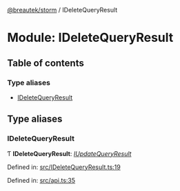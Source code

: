 [@breautek/storm](../README.md) / IDeleteQueryResult

# Module: IDeleteQueryResult

## Table of contents

### Type aliases

- [IDeleteQueryResult](ideletequeryresult.md#ideletequeryresult)

## Type aliases

### IDeleteQueryResult

Ƭ **IDeleteQueryResult**: [*IUpdateQueryResult*](../interfaces/iupdatequeryresult.iupdatequeryresult-1.md)

Defined in: [src/IDeleteQueryResult.ts:19](https://github.com/breautek/storm/blob/d5629c8/src/IDeleteQueryResult.ts#L19)

Defined in: [src/api.ts:35](https://github.com/breautek/storm/blob/d5629c8/src/api.ts#L35)
